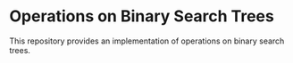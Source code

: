 # Operations on Binary Search Trees
 This repository provides an implementation of operations on binary search trees.
